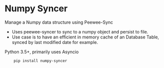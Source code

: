 # Numpy Syncer

Manage a Numpy data structure using Peewee-Sync

* Uses peewee-syncer to sync to a numpy object and persist to file.
* Use case is to have an efficient in memory cache of an Database Table, synced by last modified date for example.

Python 3.5+, primarily uses Asyncio


```
    pip install numpy-syncer
```


 